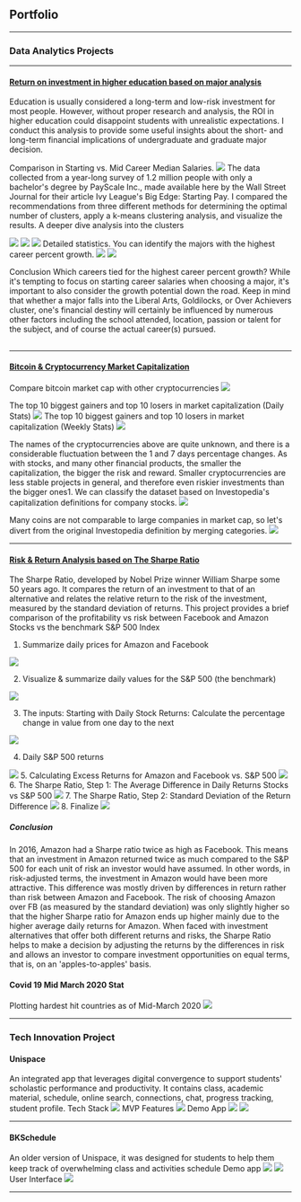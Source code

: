 ## Portfolio

---

### Data Analytics Projects

---
#### [Return on investment in higher education based on major analysis](https://github.com/thaoduyentran/ROIeducation/)
Education is usually considered a long-term and low-risk investment for most people. However, without proper research and analysis, the ROI in higher education could disappoint students with unrealistic expectations. I conduct this analysis to provide some useful insights about the short- and long-term financial implications of undergraduate and graduate major decision.<br>

Comparison in Starting vs. Mid Career Median Salaries.
<img src="images/ed1.png?raw=true"/>
The data collected from a year-long survey of 1.2 million people with only a bachelor's degree by PayScale Inc., made available here by the Wall Street Journal for their article Ivy League's Big Edge: Starting Pay. I compared the recommendations from three different methods for determining the optimal number of clusters, apply a k-means clustering analysis, and visualize the results. 
A deeper dive analysis into the clusters 

<img src="images/ed2.png?raw=true"/>

<img src="images/ed3.png?raw=true"/>

<img src="images/ed4.png?raw=true"/>
Detailed statistics. You can identify the majors with the highest career percent growth.
<img src="images/ed5.png?raw=true"/>
<img src="images/ed6.png?raw=true"/>

Conclusion
Which careers tied for the highest career percent growth? While it's tempting to focus on starting career salaries when choosing a major, it's important to also consider the growth potential down the road. Keep in mind that whether a major falls into the Liberal Arts, Goldilocks, or Over Achievers cluster, one's financial destiny will certainly be influenced by numerous other factors including the school attended, location, passion or talent for the subject, and of course the actual career(s) pursued.
## 
---
#### [Bitcoin & Cryptocurrency Market Capitalization](https://github.com/thaoduyentran/bitcoinmarketcap/)
Compare bitcoin market cap with other cryptocurrencies
<img src="images/bc11.png?raw=true"/>

The top 10 biggest gainers and top 10 losers in market capitalization (Daily Stats)
<img src="images/bc2.png?raw=true"/>
The top 10 biggest gainers and top 10 losers in market capitalization (Weekly Stats)
<img src="images/bc3.png?raw=true"/>

The names of the cryptocurrencies above are quite unknown, and there is a considerable fluctuation between the 1 and 7 days percentage changes. As with stocks, and many other financial products, the smaller the capitalization, the bigger the risk and reward. Smaller cryptocurrencies are less stable projects in general, and therefore even riskier investments than the bigger ones1. We can classify the dataset based on Investopedia's capitalization definitions for company stocks.
<img src="images/bc5.png?raw=true"/>

Many coins are not comparable to large companies in market cap, so let's divert from the original Investopedia definition by merging categories.
<img src="images/bc4.png?raw=true"/>

---
#### [Risk & Return Analysis based on The Sharpe Ratio](https://github.com/thaoduyentran/riskreturn/)
The Sharpe Ratio, developed by Nobel Prize winner William Sharpe some 50 years ago. It compares the return of an investment to that of an alternative and relates the relative return to the risk of the investment, measured by the standard deviation of returns. This project provides a brief comparison of the profitability vs risk between Facebook and Amazon Stocks vs the benchmark S&P 500 Index 
1. Summarize daily prices for Amazon and Facebook
<img src="images/1.png?raw=true"/>

2. Visualize & summarize daily values for the S&P 500 (the benchmark)
<img src="images/2.png?raw=true"/>

3. The inputs: Starting with Daily Stock Returns: Calculate the percentage change in value from one day to the next
<img src="images/3.png?raw=true"/>

4. Daily S&P 500 returns
<img src="images/4.png?raw=true"/>
5. Calculating Excess Returns for Amazon and Facebook vs. S&P 500
<img src="images/5.png?raw=true"/>
6. The Sharpe Ratio, Step 1: The Average Difference in Daily Returns Stocks vs S&P 500
<img src="images/6.png?raw=true"/>
7. The Sharpe Ratio, Step 2: Standard Deviation of the Return Difference
<img src="images/7.png?raw=true"/>
8. Finalize 
<img src="images/8.png?raw=true"/>

##### Conclusion
In 2016, Amazon had a Sharpe ratio twice as high as Facebook. This means that an investment in Amazon returned twice as much compared to the S&P 500 for each unit of risk an investor would have assumed. In other words, in risk-adjusted terms, the investment in Amazon would have been more attractive.
This difference was mostly driven by differences in return rather than risk between Amazon and Facebook. The risk of choosing Amazon over FB (as measured by the standard deviation) was only slightly higher so that the higher Sharpe ratio for Amazon ends up higher mainly due to the higher average daily returns for Amazon.
When faced with investment alternatives that offer both different returns and risks, the Sharpe Ratio helps to make a decision by adjusting the returns by the differences in risk and allows an investor to compare investment opportunities on equal terms, that is, on an 'apples-to-apples' basis.

#### Covid 19 Mid March 2020 Stat
Plotting hardest hit countries as of Mid-March 2020
<img src="images/cv.png?raw=true"/>



---
### Tech Innovation Project
#### Unispace 
An integrated app that leverages digital convergence to support students' scholastic performance and productivity. It contains class, academic material,
schedule, online search, connections, chat, progress tracking, student profile. 
Tech Stack 
<img src="images/us1.png?raw=true"/>
MVP Features
<img src="images/us2.png?raw=true"/>
Demo App
<img src="images/us3.png?raw=true"/>
<img src="images/us4.png?raw=true"/>

---

#### BKSchedule 
An older version of Unispace, it was designed for students to help them keep track of overwhelming class and activities schedule
Demo app
<img src="images/bk1.png?raw=true"/>
<img src="images/bk2.png?raw=true"/>
User Interface
<img src="images/bk3.png?raw=true"/>


---







